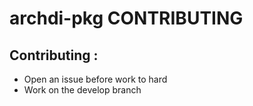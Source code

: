 # archdi-pkg CONTRIBUTING

## Contributing :
* Open an issue before work to hard
* Work on the develop branch

 
